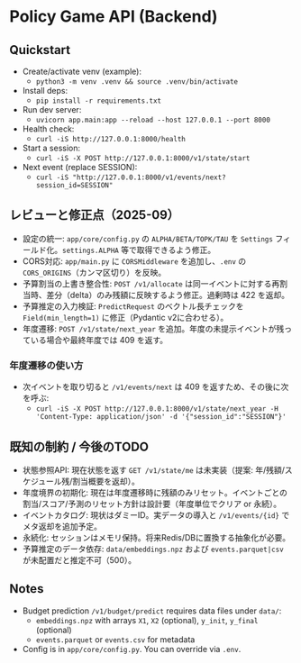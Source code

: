 # Policy Game API (Backend)

## Quickstart

- Create/activate venv (example):
  - `python3 -m venv .venv && source .venv/bin/activate`
- Install deps:
  - `pip install -r requirements.txt`
- Run dev server:
  - `uvicorn app.main:app --reload --host 127.0.0.1 --port 8000`
- Health check:
  - `curl -iS http://127.0.0.1:8000/health`
- Start a session:
  - `curl -iS -X POST http://127.0.0.1:8000/v1/state/start`
- Next event (replace SESSION):
  - `curl -iS "http://127.0.0.1:8000/v1/events/next?session_id=SESSION"`

## レビューと修正点（2025-09）
- 設定の統一: `app/core/config.py` の `ALPHA/BETA/TOPK/TAU` を `Settings` フィールド化。`settings.ALPHA` 等で取得できるよう修正。
- CORS対応: `app/main.py` に `CORSMiddleware` を追加し、`.env` の `CORS_ORIGINS`（カンマ区切り）を反映。
- 予算割当の上書き整合性: `POST /v1/allocate` は同一イベントに対する再割当時、差分（delta）のみ残額に反映するよう修正。過剰時は 422 を返却。
- 予算推定の入力検証: `PredictRequest` のベクトル長チェックを `Field(min_length=1)` に修正（Pydantic v2に合わせる）。
- 年度遷移: `POST /v1/state/next_year` を追加。年度の未提示イベントが残っている場合や最終年度では 409 を返す。

### 年度遷移の使い方
- 次イベントを取り切ると `/v1/events/next` は 409 を返すため、その後に次を呼ぶ:
  - `curl -iS -X POST http://127.0.0.1:8000/v1/state/next_year -H 'Content-Type: application/json' -d '{"session_id":"SESSION"}'`

## 既知の制約 / 今後のTODO
- 状態参照API: 現在状態を返す `GET /v1/state/me` は未実装（提案: 年/残額/スケジュール残/割当概要を返却）。
- 年度境界の初期化: 現在は年度遷移時に残額のみリセット。イベントごとの割当/スコア/予測のリセット方針は設計要（年度単位でクリア or 永続）。
- イベントカタログ: 現状はダミーID。実データの導入と `/v1/events/{id}` でメタ返却を追加予定。
- 永続化: セッションはメモリ保持。将来Redis/DBに置換する抽象化が必要。
- 予算推定のデータ依存: `data/embeddings.npz` および `events.parquet|csv` が未配置だと推定不可（500）。

## Notes
- Budget prediction `/v1/budget/predict` requires data files under `data/`:
  - `embeddings.npz` with arrays `X1`, `X2` (optional), `y_init`, `y_final` (optional)
  - `events.parquet` or `events.csv` for metadata
- Config is in `app/core/config.py`. You can override via `.env`.

